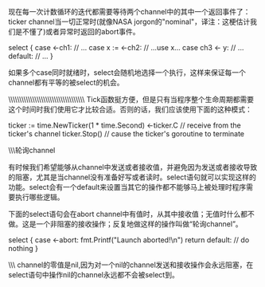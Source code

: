 现在每一次计数循环的迭代都需要等待两个channel中的其中一个返回事件了：ticker channel当一切正常时(就像NASA jorgon的"nominal"，译注：这梗估计我们是不懂了)或者异常时返回的abort事件。


select {
case <-ch1:
    // ...
case x := <-ch2:
    // ...use x...
case ch3 <- y:
    // ...
default:
    // ...
}

如果多个case同时就绪时，select会随机地选择一个执行，这样来保证每一个channel都有平等的被select的机会。


\\\\\\\\\\\\\\\\\\\\\\\\\\\\\\\\\\\\\\\\\\\\\\\\\\\\\\\\\\\\\\\\\\\\\\
Tick函数挺方便，但是只有当程序整个生命周期都需要这个时间时我们使用它才比较合适。否则的话，我们应该使用下面的这种模式：

ticker := time.NewTicker(1 * time.Second)
<-ticker.C    // receive from the ticker's channel
ticker.Stop() // cause the ticker's goroutine to terminate


\\\\\轮询channel

有时候我们希望能够从channel中发送或者接收值，并避免因为发送或者接收导致的阻塞，尤其是当channel没有准备好写或者读时。select语句就可以实现这样的功能。select会有一个default来设置当其它的操作都不能够马上被处理时程序需要执行哪些逻辑。

下面的select语句会在abort channel中有值时，从其中接收值；无值时什么都不做。这是一个非阻塞的接收操作；反复地做这样的操作叫做“轮询channel”。

select {
case <-abort:
    fmt.Printf("Launch aborted!\n")
    return
default:
    // do nothing
}

\\\\\\
channel的零值是nil,因为对一个nil的channel发送和接收操作会永远阻塞，在select语句中操作nil的channel永远都不会被select到。